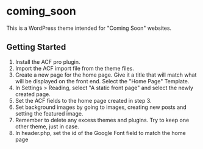 

coming_soon
===

This is a WordPress theme intended for "Coming Soon" websites.

Getting Started
---------------

1. Install the ACF pro plugin.
2. Import the ACF import file from the theme files.
3. Create a new page for the home page. Give it a title that will match what will be displayed on the front end. Select the "Home Page" Template.
4. In Settings > Reading, select "A static front page" and select the newly created page.
5. Set the ACF fields to the home page created in step 3.
6. Set background images by going to images, creating new posts and setting the featured image.
7. Remember to delete any excess themes and plugins. Try to keep one other theme, just in case.
8. In header.php, set the id of the Google Font field to match the home page
